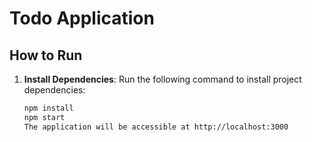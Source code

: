 # Todo Application

## How to Run

1. **Install Dependencies**: Run the following command to install project dependencies:

   ```bash
   npm install
   npm start
   The application will be accessible at http://localhost:3000
